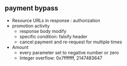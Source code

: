 ## payment bypass
- Resource URLs in response : authorization
- promotion activity
  - response body modify
  - specific condition: falsify header
  - cancel payment and re-request for multiple times
- Amount
  - every parameter set to negative number or zero
  - Integer overflow: 0x7fffffff, 2147483647
